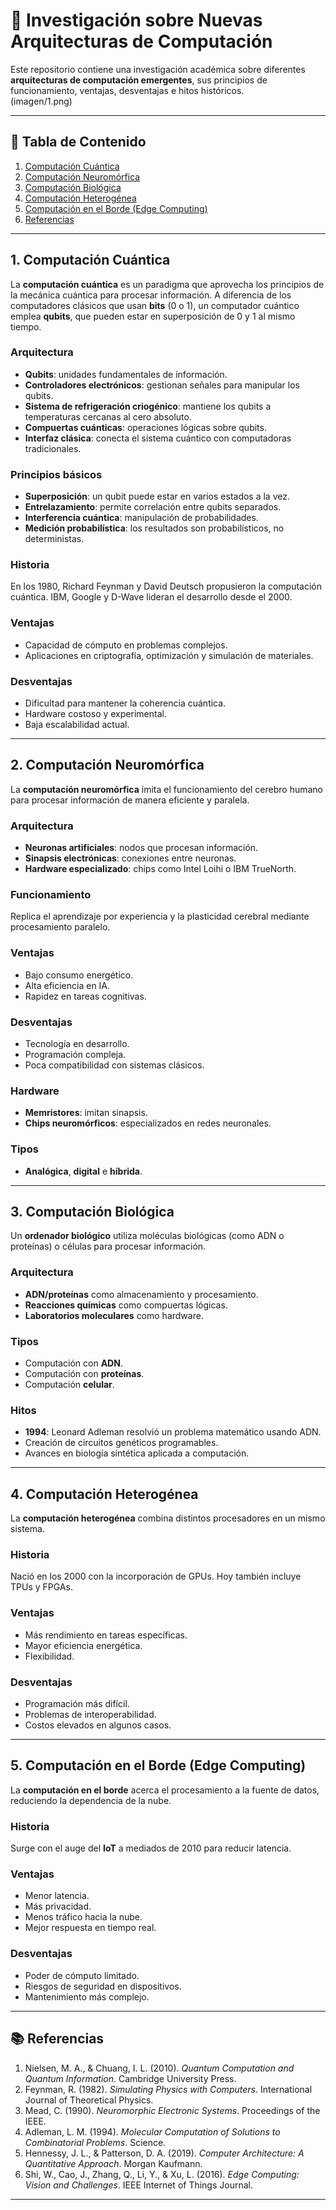 # 📘 Investigación sobre Nuevas Arquitecturas de Computación

Este repositorio contiene una investigación académica sobre diferentes **arquitecturas de computación emergentes**, sus principios de funcionamiento, ventajas, desventajas e hitos históricos.  
(imagen/1.png)

---

## 📑 Tabla de Contenido
1. [Computación Cuántica](#1-computación-cuántica)  
2. [Computación Neuromórfica](#2-computación-neuromórfica)  
3. [Computación Biológica](#3-computación-biológica)  
4. [Computación Heterogénea](#4-computación-heterogénea)  
5. [Computación en el Borde (Edge Computing)](#5-computación-en-el-borde-edge-computing)  
6. [Referencias](#-referencias)  

---

## 1. Computación Cuántica  
La **computación cuántica** es un paradigma que aprovecha los principios de la mecánica cuántica para procesar información. A diferencia de los computadores clásicos que usan **bits** (0 o 1), un computador cuántico emplea **qubits**, que pueden estar en superposición de 0 y 1 al mismo tiempo.  

### Arquitectura  
- **Qubits**: unidades fundamentales de información.  
- **Controladores electrónicos**: gestionan señales para manipular los qubits.  
- **Sistema de refrigeración criogénico**: mantiene los qubits a temperaturas cercanas al cero absoluto.  
- **Compuertas cuánticas**: operaciones lógicas sobre qubits.  
- **Interfaz clásica**: conecta el sistema cuántico con computadoras tradicionales.  

### Principios básicos  
- **Superposición**: un qubit puede estar en varios estados a la vez.  
- **Entrelazamiento**: permite correlación entre qubits separados.  
- **Interferencia cuántica**: manipulación de probabilidades.  
- **Medición probabilística**: los resultados son probabilísticos, no deterministas.  

### Historia  
En los 1980, Richard Feynman y David Deutsch propusieron la computación cuántica. IBM, Google y D-Wave lideran el desarrollo desde el 2000.  

### Ventajas  
- Capacidad de cómputo en problemas complejos.  
- Aplicaciones en criptografía, optimización y simulación de materiales.  

### Desventajas  
- Dificultad para mantener la coherencia cuántica.  
- Hardware costoso y experimental.  
- Baja escalabilidad actual.  

---

## 2. Computación Neuromórfica  
La **computación neuromórfica** imita el funcionamiento del cerebro humano para procesar información de manera eficiente y paralela.  

### Arquitectura  
- **Neuronas artificiales**: nodos que procesan información.  
- **Sinapsis electrónicas**: conexiones entre neuronas.  
- **Hardware especializado**: chips como Intel Loihi o IBM TrueNorth.  

### Funcionamiento  
Replica el aprendizaje por experiencia y la plasticidad cerebral mediante procesamiento paralelo.  

### Ventajas  
- Bajo consumo energético.  
- Alta eficiencia en IA.  
- Rapidez en tareas cognitivas.  

### Desventajas  
- Tecnología en desarrollo.  
- Programación compleja.  
- Poca compatibilidad con sistemas clásicos.  

### Hardware  
- **Memristores**: imitan sinapsis.  
- **Chips neuromórficos**: especializados en redes neuronales.  

### Tipos  
- **Analógica**, **digital** e **híbrida**.  

---

## 3. Computación Biológica  
Un **ordenador biológico** utiliza moléculas biológicas (como ADN o proteínas) o células para procesar información.  

### Arquitectura  
- **ADN/proteínas** como almacenamiento y procesamiento.  
- **Reacciones químicas** como compuertas lógicas.  
- **Laboratorios moleculares** como hardware.  

### Tipos  
- Computación con **ADN**.  
- Computación con **proteínas**.  
- Computación **celular**.  

### Hitos  
- **1994**: Leonard Adleman resolvió un problema matemático usando ADN.  
- Creación de circuitos genéticos programables.  
- Avances en biología sintética aplicada a computación.  

---

## 4. Computación Heterogénea  
La **computación heterogénea** combina distintos procesadores en un mismo sistema.  

### Historia  
Nació en los 2000 con la incorporación de GPUs. Hoy también incluye TPUs y FPGAs.  

### Ventajas  
- Más rendimiento en tareas específicas.  
- Mayor eficiencia energética.  
- Flexibilidad.  

### Desventajas  
- Programación más difícil.  
- Problemas de interoperabilidad.  
- Costos elevados en algunos casos.  

---

## 5. Computación en el Borde (Edge Computing)  
La **computación en el borde** acerca el procesamiento a la fuente de datos, reduciendo la dependencia de la nube.  

### Historia  
Surge con el auge del **IoT** a mediados de 2010 para reducir latencia.  

### Ventajas  
- Menor latencia.  
- Más privacidad.  
- Menos tráfico hacia la nube.  
- Mejor respuesta en tiempo real.  

### Desventajas  
- Poder de cómputo limitado.  
- Riesgos de seguridad en dispositivos.  
- Mantenimiento más complejo.  

---

## 📚 Referencias  

1. Nielsen, M. A., & Chuang, I. L. (2010). *Quantum Computation and Quantum Information*. Cambridge University Press.  
2. Feynman, R. (1982). *Simulating Physics with Computers*. International Journal of Theoretical Physics.  
3. Mead, C. (1990). *Neuromorphic Electronic Systems*. Proceedings of the IEEE.  
4. Adleman, L. M. (1994). *Molecular Computation of Solutions to Combinatorial Problems*. Science.  
5. Hennessy, J. L., & Patterson, D. A. (2019). *Computer Architecture: A Quantitative Approach*. Morgan Kaufmann.  
6. Shi, W., Cao, J., Zhang, Q., Li, Y., & Xu, L. (2016). *Edge Computing: Vision and Challenges*. IEEE Internet of Things Journal.  

---

